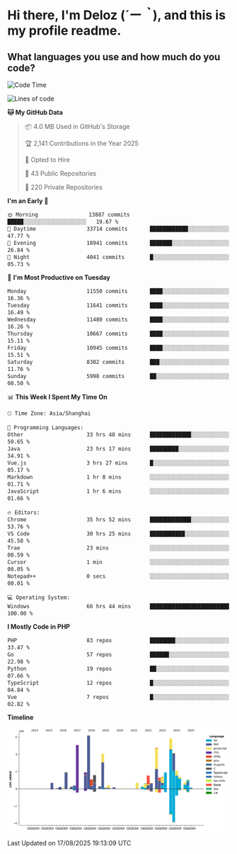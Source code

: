 # **Hi there, I'm Deloz (*´ー｀*), and this is my profile readme.**

## **What languages you use and how much do you code?**

<!--START_SECTION:waka-->
![Code Time](http://img.shields.io/badge/Code%20Time-7%2C171%20hrs%2027%20mins-blue)

![Lines of code](https://img.shields.io/badge/From%20Hello%20World%20I%27ve%20Written-52.8%20million%20lines%20of%20code-blue)

**🐱 My GitHub Data** 

> 📦 4.0 MB Used in GitHub's Storage 
 > 
> 🏆 2,141 Contributions in the Year 2025
 > 
> 💼 Opted to Hire
 > 
> 📜 43 Public Repositories 
 > 
> 🔑 220 Private Repositories 
 > 
**I'm an Early 🐤** 

```text
🌞 Morning                13887 commits       █████░░░░░░░░░░░░░░░░░░░░   19.67 % 
🌆 Daytime                33714 commits       ████████████░░░░░░░░░░░░░   47.77 % 
🌃 Evening                18941 commits       ███████░░░░░░░░░░░░░░░░░░   26.84 % 
🌙 Night                  4041 commits        █░░░░░░░░░░░░░░░░░░░░░░░░   05.73 % 
```
📅 **I'm Most Productive on Tuesday** 

```text
Monday                   11550 commits       ████░░░░░░░░░░░░░░░░░░░░░   16.36 % 
Tuesday                  11641 commits       ████░░░░░░░░░░░░░░░░░░░░░   16.49 % 
Wednesday                11480 commits       ████░░░░░░░░░░░░░░░░░░░░░   16.26 % 
Thursday                 10667 commits       ████░░░░░░░░░░░░░░░░░░░░░   15.11 % 
Friday                   10945 commits       ████░░░░░░░░░░░░░░░░░░░░░   15.51 % 
Saturday                 8302 commits        ███░░░░░░░░░░░░░░░░░░░░░░   11.76 % 
Sunday                   5998 commits        ██░░░░░░░░░░░░░░░░░░░░░░░   08.50 % 
```


📊 **This Week I Spent My Time On** 

```text
🕑︎ Time Zone: Asia/Shanghai

💬 Programming Languages: 
Other                    33 hrs 48 mins      █████████████░░░░░░░░░░░░   50.65 % 
Java                     23 hrs 17 mins      █████████░░░░░░░░░░░░░░░░   34.91 % 
Vue.js                   3 hrs 27 mins       █░░░░░░░░░░░░░░░░░░░░░░░░   05.17 % 
Markdown                 1 hr 8 mins         ░░░░░░░░░░░░░░░░░░░░░░░░░   01.71 % 
JavaScript               1 hr 6 mins         ░░░░░░░░░░░░░░░░░░░░░░░░░   01.66 % 

🔥 Editors: 
Chrome                   35 hrs 52 mins      █████████████░░░░░░░░░░░░   53.76 % 
VS Code                  30 hrs 25 mins      ███████████░░░░░░░░░░░░░░   45.58 % 
Trae                     23 mins             ░░░░░░░░░░░░░░░░░░░░░░░░░   00.59 % 
Cursor                   1 min               ░░░░░░░░░░░░░░░░░░░░░░░░░   00.05 % 
Notepad++                0 secs              ░░░░░░░░░░░░░░░░░░░░░░░░░   00.01 % 

💻 Operating System: 
Windows                  66 hrs 44 mins      █████████████████████████   100.00 % 
```

**I Mostly Code in PHP** 

```text
PHP                      83 repos            ████████░░░░░░░░░░░░░░░░░   33.47 % 
Go                       57 repos            ██████░░░░░░░░░░░░░░░░░░░   22.98 % 
Python                   19 repos            ██░░░░░░░░░░░░░░░░░░░░░░░   07.66 % 
TypeScript               12 repos            █░░░░░░░░░░░░░░░░░░░░░░░░   04.84 % 
Vue                      7 repos             █░░░░░░░░░░░░░░░░░░░░░░░░   02.82 % 
```



**Timeline**

![Lines of Code chart](https://raw.githubusercontent.com/deloz/deloz/main/assets/bar_graph.png)


 Last Updated on 17/08/2025 19:13:09 UTC
<!--END_SECTION:waka-->
